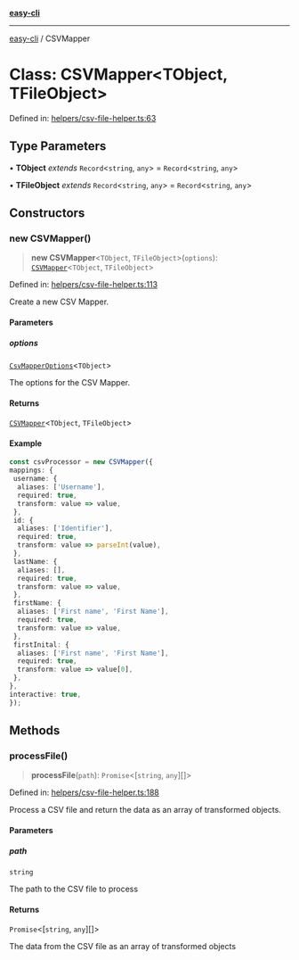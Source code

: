 [**easy-cli**](../README.md)

***

[easy-cli](../globals.md) / CSVMapper

# Class: CSVMapper\<TObject, TFileObject\>

Defined in: [helpers/csv-file-helper.ts:63](https://github.com/patrickeaton/easy-cli/blob/273fbeda7c9fba29e0eebd0183c0f5c4b12461f3/src/helpers/csv-file-helper.ts#L63)

## Type Parameters

• **TObject** *extends* `Record`\<`string`, `any`\> = `Record`\<`string`, `any`\>

• **TFileObject** *extends* `Record`\<`string`, `any`\> = `Record`\<`string`, `any`\>

## Constructors

### new CSVMapper()

> **new CSVMapper**\<`TObject`, `TFileObject`\>(`options`): [`CSVMapper`](CSVMapper.md)\<`TObject`, `TFileObject`\>

Defined in: [helpers/csv-file-helper.ts:113](https://github.com/patrickeaton/easy-cli/blob/273fbeda7c9fba29e0eebd0183c0f5c4b12461f3/src/helpers/csv-file-helper.ts#L113)

Create a new CSV Mapper.

#### Parameters

##### options

[`CsvMapperOptions`](../type-aliases/CsvMapperOptions.md)\<`TObject`\>

The options for the CSV Mapper.

#### Returns

[`CSVMapper`](CSVMapper.md)\<`TObject`, `TFileObject`\>

#### Example

```ts
const csvProcessor = new CSVMapper({
mappings: {
 username: {
  aliases: ['Username'],
  required: true,
  transform: value => value,
 },
 id: {
  aliases: ['Identifier'],
  required: true,
  transform: value => parseInt(value),
 },
 lastName: {
  aliases: [],
  required: true,
  transform: value => value,
 },
 firstName: {
  aliases: ['First name', 'First Name'],
  required: true,
  transform: value => value,
 },
 firstInital: {
  aliases: ['First name', 'First Name'],
  required: true,
  transform: value => value[0],
 },
},
interactive: true,
});
```

## Methods

### processFile()

> **processFile**(`path`): `Promise`\<\[`string`, `any`\][]\>

Defined in: [helpers/csv-file-helper.ts:188](https://github.com/patrickeaton/easy-cli/blob/273fbeda7c9fba29e0eebd0183c0f5c4b12461f3/src/helpers/csv-file-helper.ts#L188)

Process a CSV file and return the data as an array of transformed objects.

#### Parameters

##### path

`string`

The path to the CSV file to process

#### Returns

`Promise`\<\[`string`, `any`\][]\>

The data from the CSV file as an array of transformed objects

